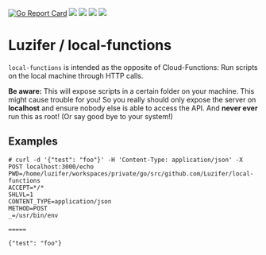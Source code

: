 [![Go Report Card](https://goreportcard.com/badge/github.com/Luzifer/local-functions)](https://goreportcard.com/report/github.com/Luzifer/local-functions)
![](https://badges.fyi/github/license/Luzifer/local-functions)
![](https://badges.fyi/github/downloads/Luzifer/local-functions)
![](https://badges.fyi/github/latest-release/Luzifer/local-functions)
![](https://knut.in/project-status/local-functions)

# Luzifer / local-functions

`local-functions` is intended as the opposite of Cloud-Functions: Run scripts on the local machine through HTTP calls.

**Be aware:** This will expose scripts in a certain folder on your machine. This might cause trouble for you! So you really should only expose the server on **localhost** and ensure nobody else is able to access the API. And **never ever** run this as root! (Or say good bye to your system!)

## Examples

```console
# curl -d '{"test": "foo"}' -H 'Content-Type: application/json' -X POST localhost:3000/echo
PWD=/home/luzifer/workspaces/private/go/src/github.com/Luzifer/local-functions
ACCEPT=*/*
SHLVL=1
CONTENT_TYPE=application/json
METHOD=POST
_=/usr/bin/env

=====

{"test": "foo"}
```
